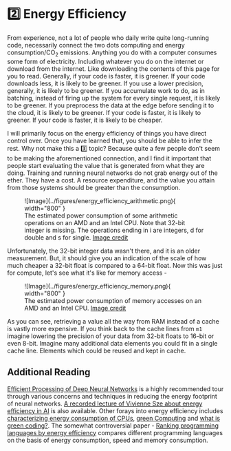 # 2️⃣ Energy Efficiency
From experience, not a lot of people who daily write quite long-running code, necessarily
connect the two dots computing and energy consumption/CO<sub>2</sub> emissions. Anything you
do with a computer consumes some form of electricity. Including whatever you do on the internet
or download from the internet. Like downloading the contents of this page for you to read.
Generally, if your code is faster, it is greener. If your code
downloads less, it is likely to be greener. If you use a lower precision, generally,
it is likely to be greener. If you accumulate work to do, as in batching, instead of
firing up the system for every single request, it is likely to be greener. If you
preprocess the data at the edge before sending it to the cloud, it is likely to be greener.
If your code is faster, it is likely to greener. If your code is faster, it is likely to be cheaper.

I will primarily focus on the energy efficiency of things you have direct control over. Once you
have learned that, you should be able to infer the rest. Why not make this a 3️⃣ topic?
Because quite a few people don't seem to be making the aforementioned connection, and I find it
important that people start evaluating the value that is generated from what they are doing.
Training and running neural networks do not grab energy out of the ether. They have a cost.
A resource expenditure, and the value you attain from those systems should be greater than
the consumption.

<figure markdown>
![Image](../figures/energy_efficiency_arithmetic.png){ width="800" }
<figcaption>
The estimated power consumption of some arithmetic operations on an AMD and an Intel
CPU. Note that 32-bit integer is missing. The operations ending in i are integers,
d for double and s for single.
<a href="https://ieeexplore.ieee.org/document/5598316">
Image credit </a>
</figcaption>
</figure>

Unfortunately, the 32-bit integer data wasn't there, and it is an older measurement.
But, it should give you an indication of the scale of how much cheaper a 32-bit
float is compared to a 64-bit float. Now this was just for compute, let's
see what it's like for memory access -

<figure markdown>
![Image](../figures/energy_efficiency_memory.png){ width="800" }
<figcaption>
The estimated power consumption of memory accesses on an AMD and an Intel
CPU.
<a href="https://ieeexplore.ieee.org/document/5598316">
Image credit </a>
</figcaption>
</figure>

As you can see, retrieving a value all the way from RAM instead of a cache
is vastly more expensive. If you think back to the cache lines from ```m1```
imagine lowering the precision of your data from 32-bit floats to 16-bit or
even 8-bit. Imagine many additional data elements you could fit in a single
cache line. Elements which could be reused and kept in cache.

## Additional Reading
[Efficient Processing of Deep Neural Networks][0] is a highly
recommended tour through various concerns and techniques in reducing the energy footprint of
neural networks. [A recorded lecture of Vivienne Sze about energy efficiency in AI][1] is also available.
Other forays into energy efficiency includes [characterizing energy consumption of CPUs][2],
[green Computing][3] and [what is green coding?][4]. The somewhat controversial paper -
[Ranking programming languages by energy efficiency][5] compares different programming languages on the basis
of energy consumption, speed and memory consumption.

[0]: https://arxiv.org/pdf/1703.09039.pdf
[1]: https://www.youtube.com/watch?v=WbLQqPw_n88
[2]: https://ieeexplore.ieee.org/document/5598316
[3]: https://en.wikipedia.org/wiki/Green_computing
[4]: https://geekflare.com/green-coding/
[5]: https://www.sciencedirect.com/science/article/pii/S0167642321000022

